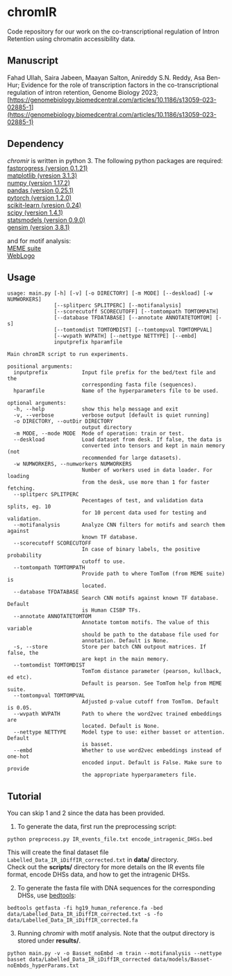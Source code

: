 # chromIR
Code repository for our work on the co-transcriptional regulation of Intron Retention using chromatin accessibility data. 

## Manuscript
Fahad Ullah, Saira Jabeen, Maayan Salton, Anireddy S.N. Reddy, Asa Ben-Hur; Evidence for the role of transcription factors in the co-transcriptional regulation of intron retention, Genome Biology 2023; [https://genomebiology.biomedcentral.com/articles/10.1186/s13059-023-02885-1](https://genomebiology.biomedcentral.com/articles/10.1186/s13059-023-02885-1)

## Dependency
*chromir* is written in python 3. The following python packages are required:  
[fastprogress (version 0.1.21)](https://github.com/fastai/fastprogress)  
[matplotlib (vresion 3.1.3)](https://matplotlib.org)  
[numpy (version 1.17.2)](www.numpy.org)   
[pandas (version 0.25.1)](www.pandas.pydata.org)  
[pytorch (version 1.2.0)](https://pytorch.org)  
[scikit-learn (vresion 0.24)](https://scikit-learn.org/stable/)  
[scipy (version 1.4.1)](www.scipy.org)  
[statsmodels (version 0.9.0)](http://www.statsmodels.org/stable/index.html)  
[gensim (version 3.8.1)](https://radimrehurek.com/gensim/)

and for motif analysis:  
[MEME suite](http://meme-suite.org/doc/download.html)  
[WebLogo](https://weblogo.berkeley.edu)

## Usage
```
usage: main.py [-h] [-v] [-o DIRECTORY] [-m MODE] [--deskload] [-w NUMWORKERS]
               [--splitperc SPLITPERC] [--motifanalysis]
               [--scorecutoff SCORECUTOFF] [--tomtompath TOMTOMPATH]
               [--database TFDATABASE] [--annotate ANNOTATETOMTOM] [-s]
               [--tomtomdist TOMTOMDIST] [--tomtompval TOMTOMPVAL]
               [--wvpath WVPATH] [--nettype NETTYPE] [--embd]
               inputprefix hparamfile

Main chromIR script to run experiments.

positional arguments:
  inputprefix           Input file prefix for the bed/text file and the
                        corresponding fasta file (sequences).
  hparamfile            Name of the hyperparameters file to be used.

optional arguments:
  -h, --help            show this help message and exit
  -v, --verbose         verbose output [default is quiet running]
  -o DIRECTORY, --outDir DIRECTORY
                        output directory
  -m MODE, --mode MODE  Mode of operation: train or test.
  --deskload            Load dataset from desk. If false, the data is
                        converted into tensors and kept in main memory (not
                        recommended for large datasets).
  -w NUMWORKERS, --numworkers NUMWORKERS
                        Number of workers used in data loader. For loading
                        from the desk, use more than 1 for faster fetching.
  --splitperc SPLITPERC
                        Pecentages of test, and validation data splits, eg. 10
                        for 10 percent data used for testing and validation.
  --motifanalysis       Analyze CNN filters for motifs and search them against
                        known TF database.
  --scorecutoff SCORECUTOFF
                        In case of binary labels, the positive probability
                        cutoff to use.
  --tomtompath TOMTOMPATH
                        Provide path to where TomTom (from MEME suite) is
                        located.
  --database TFDATABASE
                        Search CNN motifs against known TF database. Default
                        is Human CISBP TFs.
  --annotate ANNOTATETOMTOM
                        Annotate tomtom motifs. The value of this variable
                        should be path to the database file used for
                        annotation. Default is None.
  -s, --store           Store per batch CNN outpout matrices. If false, the
                        are kept in the main memory.
  --tomtomdist TOMTOMDIST
                        TomTom distance parameter (pearson, kullback, ed etc).
                        Default is pearson. See TomTom help from MEME suite.
  --tomtompval TOMTOMPVAL
                        Adjusted p-value cutoff from TomTom. Default is 0.05.
  --wvpath WVPATH       Path to where the word2vec trained embeddings are
                        located. Default is None.
  --nettype NETTYPE     Model type to use: either basset or attention. Default
                        is basset.
  --embd                Whether to use word2vec embeddings instead of one-hot
                        encoded input. Default is False. Make sure to provide
                        the appropriate hyperparameters file.
```

## Tutorial
You can skip 1 and 2 since the data has been provided.
1. To generate the data, first run the preprocessing script:
```
python preprocess.py IR_events_file.txt encode_intragenic_DHSs.bed
```
This will create the final dataset file `Labelled_Data_IR_iDiffIR_corrected.txt` in **data/** directory.  
Check out the **scripts/** directory for more details on the IR events file format, encode DHSs data, and how to get the intragenic DHSs.

2. To generate the fasta file with DNA sequences for the corresponding DHSs, use [bedtools](https://bedtools.readthedocs.io/en/latest/): 
```
bedtools getfasta -fi hg19_human_reference.fa -bed data/Labelled_Data_IR_iDiffIR_corrected.txt -s -fo data/Labelled_Data_IR_iDiffIR_corrected.fa
```

3. Running *chromir* with motif analysis. Note that the output directory is stored under **results/**. 
```
python main.py -v -o Basset_noEmbd -m train --motifanalysis --nettype basset data/Labelled_Data_IR_iDiffIR_corrected data/models/Basset-noEmbds_hyperParams.txt
```
